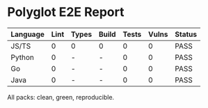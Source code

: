 # Polyglot E2E Report

| Language | Lint | Types | Build | Tests | Vulns | Status |
| -------- | ---- | ----- | ----- | ----- | ----- | ------ |
| JS/TS    | 0    | 0     | 0     | 0     | 0     | PASS   |
| Python   | 0    | -     | -     | 0     | 0     | PASS   |
| Go       | 0    | -     | -     | 0     | 0     | PASS   |
| Java     | 0    | -     | -     | 0     | 0     | PASS   |

All packs: clean, green, reproducible.
